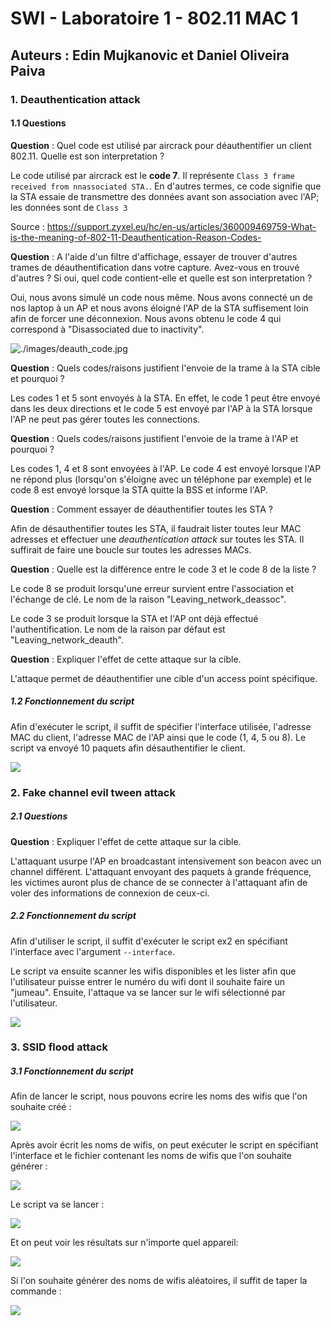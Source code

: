 # SWI - Laboratoire 1 - 802.11 MAC 1

## Auteurs : Edin Mujkanovic et Daniel Oliveira Paiva

### 1. Deauthentication attack

#### 1.1 Questions

**Question** : Quel code est utilisé par aircrack pour déauthentifier un client 802.11. Quelle est son interpretation ?

Le code utilisé par aircrack est le **code 7**. Il représente `Class 3 frame received from nnassociated STA.`. En d'autres termes, ce code signifie que la STA essaie de transmettre des données avant son association avec l'AP; les données sont de `Class 3`

Source : https://support.zyxel.eu/hc/en-us/articles/360009469759-What-is-the-meaning-of-802-11-Deauthentication-Reason-Codes-

**Question** : A l'aide d'un filtre d'affichage, essayer de trouver d'autres trames de déauthentification dans votre capture. Avez-vous en trouvé d'autres ? Si oui, quel code contient-elle et quelle est son interpretation ?

Oui, nous avons simulé un code nous même. Nous avons connecté un de nos laptop à un AP et nous avons éloigné l'AP de la STA suffisement loin afin de forcer une déconnexion. Nous avons obtenu le code 4 qui correspond à "Disassociated due to inactivity".

![./images/deauth_code.jpg](./images/deauth_code.jpg)

**Question** : Quels codes/raisons justifient l'envoie de la trame à la STA cible et pourquoi ?

Les codes 1 et 5 sont envoyés à la STA. En effet, le code 1 peut être envoyé dans les deux directions et le code 5 est envoyé par l'AP à la STA lorsque l'AP ne peut pas gérer toutes les connections.

**Question** : Quels codes/raisons justifient l'envoie de la trame à l'AP et pourquoi ?

Les codes 1, 4 et 8 sont envoyées à l'AP. Le code 4 est envoyé lorsque l'AP ne répond plus (lorsqu'on s'éloigne avec un téléphone par exemple) et le code 8 est envoyé lorsque la STA quitte la BSS et informe l'AP.

**Question** : Comment essayer de déauthentifier toutes les STA ?

Afin de désauthentifier toutes les STA, il faudrait lister toutes leur MAC adresses et effectuer une *deauthentication attack* sur toutes les STA. Il suffirait de faire une boucle sur toutes les adresses MACs.

**Question** : Quelle est la différence entre le code 3 et le code 8 de la liste ?

Le code 8 se produit lorsqu'une erreur survient entre l'association et  l'échange de clé. Le nom de la raison "Leaving_network_deassoc".

Le code 3 se produit lorsque la STA et l'AP ont déjà effectué l'authentification. Le nom de la raison par défaut est "Leaving_network_deauth".

**Question** : Expliquer l'effet de cette attaque sur la cible.

L'attaque permet de déauthentifier une cible d'un access point spécifique.



##### 1.2 Fonctionnement du script

Afin d'exécuter le script, il suffit de spécifier l'interface utilisée, l'adresse MAC du client, l'adresse MAC de l'AP ainsi que le code (1, 4, 5 ou 8). Le script va envoyé 10 paquets afin désauthentifier le client.

![](./images/ex1.png)





### 2. Fake channel evil tween attack

##### 2.1 Questions

**Question** : Expliquer l'effet de cette attaque sur la cible.

L'attaquant usurpe l'AP en broadcastant intensivement son beacon avec un channel différent. L'attaquant envoyant des paquets à grande fréquence, les victimes auront plus de chance de se connecter à l'attaquant afin de voler des informations de connexion de ceux-ci.

##### 2.2 Fonctionnement du script

Afin d'utiliser le script, il suffit d'exécuter le script ex2 en spécifiant l'interface avec l'argument `--interface`. 

Le script va ensuite scanner les wifis disponibles et les lister afin que l'utilisateur puisse entrer le numéro du wifi dont il souhaite faire un "jumeau". Ensuite, l'attaque va se lancer sur le wifi sélectionné par l'utilisateur.

![](./images/ex2.png)

### 3. SSID flood attack

##### 3.1 Fonctionnement du script

Afin de lancer le script, nous pouvons ecrire les noms des wifis que l'on souhaite créé : 

![](./images/fake_names.png)

Après avoir écrit les noms de wifis, on peut exécuter le script en spécifiant l'interface et le fichier contenant les noms de wifis que l'on souhaite générer : 

![](./images/ex3_command.png)

Le script va se lancer : 

![](./images/ex3_attacking.png)

Et on peut voir les résultats sur n'importe quel appareil: 

![](./images/ex3_result.jpg)

Si l'on souhaite générer des noms de wifis aléatoires, il suffit de taper la commande : 

![](./images/ex3_random.png)